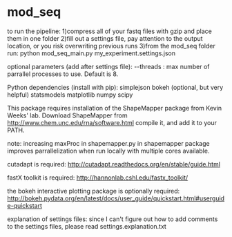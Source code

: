 # mod_seq

to run the pipeline:
1)compress all of your fastq files with gzip and place them in one folder
2)fill out a settings file, pay attention to the output location, or you risk overwriting previous runs
3)from the mod_seq folder run:
    python mod_seq_main.py my_experiment.settings.json

optional parameters (add after settings file):
    --threads : max number of parrallel processes to use. Default is 8.

Python dependencies (install with pip):
    simplejson
    bokeh (optional, but very helpful)
    statsmodels
    matplotlib
    numpy
    scipy

This package requires installation of the ShapeMapper package from Kevin Weeks' lab.
Download ShapeMapper from http://www.chem.unc.edu/rna/software.html compile it, and add it to your PATH.

note: increasing maxProc in shapemapper.py in shapemapper package improves parrallelization when run locally with multiple
cores available.

cutadapt is required: http://cutadapt.readthedocs.org/en/stable/guide.html

fastX toolkit is required: http://hannonlab.cshl.edu/fastx_toolkit/

the bokeh interactive plotting package is optionally required:
http://bokeh.pydata.org/en/latest/docs/user_guide/quickstart.html#userguide-quickstart


explanation of settings files:
since I can't figure out how to add comments to the settings files, please read settings.explanation.txt